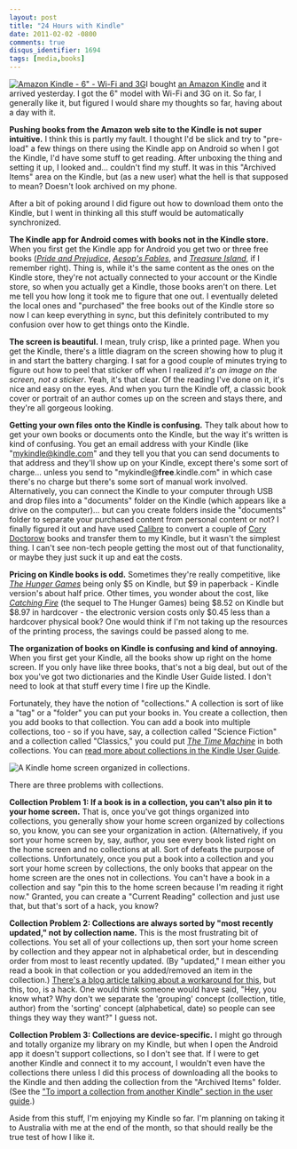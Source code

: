 ```yaml
---
layout: post
title: "24 Hours with Kindle"
date: 2011-02-02 -0800
comments: true
disqus_identifier: 1694
tags: [media,books]
---
```

[![Amazon Kindle - 6" - Wi-Fi and
3G](http://ecx.images-amazon.com/images/I/41NbGMoQL5L._SL160.jpg)](http://www.amazon.com/dp/B002FQJT3Q?tag=mhsvortex)I
bought [an Amazon
Kindle](http://www.amazon.com/dp/B002FQJT3Q?tag=mhsvortex) and it
arrived yesterday. I got the 6" model with Wi-Fi and 3G on it. So far, I
generally like it, but figured I would share my thoughts so far, having
about a day with it.

**Pushing books from the Amazon web site to the Kindle is not super
intuitive.** I think this is partly my fault. I thought I'd be slick and
try to "pre-load" a few things on there using the Kindle app on Android
so when I got the Kindle, I'd have some stuff to get reading. After
unboxing the thing and setting it up, I looked and... couldn't find my
stuff. It was in this "Archived Items" area on the Kindle, but (as a new
user) what the hell is that supposed to mean? Doesn't look archived on
my phone.

After a bit of poking around I did figure out how to download them onto
the Kindle, but I went in thinking all this stuff would be automatically
synchronized.

**The Kindle app for Android comes with books not in the Kindle store.**
When you first get the Kindle app for Android you get two or three free
books ([*Pride and
Prejudice*](http://www.amazon.com/dp/B000JMLFLW?tag=mhsvortex),
[*Aesop's Fables*](http://www.amazon.com/dp/B002RKRJFK?tag=mhsvortex),
and [*Treasure
Island*](http://www.amazon.com/dp/B000JML7EC?tag=mhsvortex), if I
remember right). Thing is, while it's the same content as the ones on
the Kindle store, they're not actually connected to your account or the
Kindle store, so when you actually get a Kindle, those books aren't on
there. Let me tell you how long it took me to figure that one out. I
eventually deleted the local ones and "purchased" the free books out of
the Kindle store so now I can keep everything in sync, but this
definitely contributed to my confusion over how to get things onto the
Kindle.

**The screen is beautiful.** I mean, truly crisp, like a printed page.
When you get the Kindle, there's a little diagram on the screen showing
how to plug it in and start the battery charging. I sat for a good
couple of minutes trying to figure out how to peel that sticker off when
I realized *it's an image on the screen, not a sticker*. Yeah, it's that
clear. Of the reading I've done on it, it's nice and easy on the eyes.
And when you turn the Kindle off, a classic book cover or portrait of an
author comes up on the screen and stays there, and they're all gorgeous
looking.

**Getting your own files onto the Kindle is confusing.** They talk about
how to get your own books or documents onto the Kindle, but the way it's
written is kind of confusing. You get an email address with your Kindle
(like "mykindle@kindle.com" and they tell you that you can send
documents to that address and they'll show up on your Kindle, except
there's some sort of charge... unless you send to
"mykindle@**free**.kindle.com" in which case there's no charge but
there's some sort of manual work involved. Alternatively, you can
connect the Kindle to your computer through USB and drop files into a
"documents" folder on the Kindle (which appears like a drive on the
computer)... but can you create folders inside the "documents" folder to
separate your purchased content from personal content or not? I finally
figured it out and have used [Calibre](http://www.calibre-ebook.com/) to
convert a couple of [Cory Doctorow](http://www.craphound.com) books and
transfer them to my Kindle, but it wasn't the simplest thing. I can't
see non-tech people getting the most out of that functionality, or maybe
they just suck it up and eat the costs.

**Pricing on Kindle books is odd.** Sometimes they're really
competitive, like [*The Hunger
Games*](http://www.amazon.com/dp/B002MQYOFW?tag=mhsvortex) being only
$5 on Kindle, but $9 in paperback - Kindle version's about half price.
Other times, you wonder about the cost, like [*Catching
Fire*](http://www.amazon.com/dp/B003O86FMW?tag=mhsvortex) (the sequel to
The Hunger Games) being $8.52 on Kindle but $8.97 in hardcover - the
electronic version costs only $0.45 less than a hardcover physical
book? One would think if I'm not taking up the resources of the printing
process, the savings could be passed along to me.

**The organization of books on Kindle is confusing and kind of
annoying.** When you first get your Kindle, all the books show up right
on the home screen. If you only have like three books, that's not a big
deal, but out of the box you've got two dictionaries and the Kindle User
Guide listed. I don't need to look at that stuff every time I fire up
the Kindle.

Fortunately, they have the notion of "collections." A collection is sort
of like a "tag" or a "folder" you can put your books in. You create a
collection, then you add books to that collection. You can add a book
into multiple collections, too - so if you have, say, a collection
called "Science Fiction" and a collection called "Classics," you could
put [*The Time
Machine*](http://www.amazon.com/dp/B002RKTH14?tag=mhsvortex) in both
collections. You can [read more about collections in the Kindle User
Guide](http://www.amazon.com/gp/help/customer/display.html/ref=help_search_T1_1-1?ie=UTF8&nodeId=200505560&qid=1296674071&sr=1-1).

![A Kindle home screen organized in
collections.](https://images-na.ssl-images-amazon.com/images/G/01/00/00/08/32/08/97/832089790.jpg)

There are three problems with collections.

**Collection Problem 1: If a book is in a collection, you can't also pin
it to your home screen.** That is, once you've got things organized into
collections, you generally show your home screen organized by
collections so, you know, you can see your organization in action.
(Alternatively, if you sort your home screen by, say, author, you see
every book listed right on the home screen and no collections at all.
Sort of defeats the purpose of collections. Unfortunately, once you put
a book into a collection and you sort your home screen by collections,
the only books that appear on the home screen are the ones not in
collections. You can't have a book in a collection and say "pin this to
the home screen because I'm reading it right now." Granted, you can
create a "Current Reading" collection and just use that, but that's sort
of a hack, you know?

**Collection Problem 2: Collections are always sorted by "most recently
updated," not by collection name.** This is the most frustrating bit of
collections. You set all of your collections up, then sort your home
screen by collection and they appear not in alphabetical order, but in
descending order from most to least recently updated. (By "updated," I
mean either you read a book in that collection or you added/removed an
item in the collection.) [There's a blog article talking about a
workaround for
this](http://kindleworld.blogspot.com/2011/01/guide-to-kindle-collections-feature.html),
but this, too, is a hack. One would think someone would have said, "Hey,
you know what? Why don't we separate the 'grouping' concept (collection,
title, author) from the 'sorting' concept (alphabetical, date) so people
can see things they way they want?" I guess not.

**Collection Problem 3: Collections are device-specific.** I might go
through and totally organize my library on my Kindle, but when I open
the Android app it doesn't support collections, so I don't see that. If
I were to get another Kindle and connect it to my account, I wouldn't
even have the collections there unless I did this process of downloading
all the books to the Kindle and then adding the collection from the
"Archived Items" folder. (See the ["To import a collection from another
Kindle" section in the user
guide](http://www.amazon.com/gp/help/customer/display.html/ref=help_search_T1_1-1?ie=UTF8&nodeId=200505560&qid=1296674071&sr=1-1).)

Aside from this stuff, I'm enjoying my Kindle so far. I'm planning on
taking it to Australia with me at the end of the month, so that should
really be the true test of how I like it.

